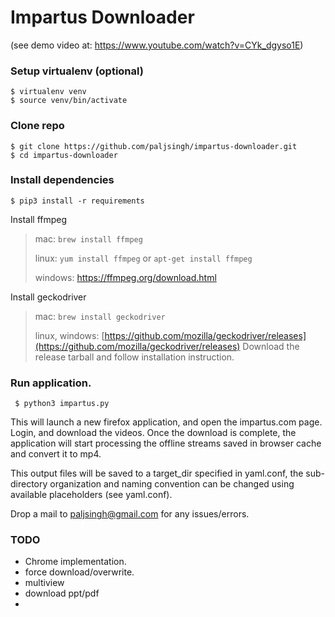 Impartus Downloader
===

(see demo video at: https://www.youtube.com/watch?v=CYk_dgyso1E)

### Setup virtualenv (optional)
	$ virtualenv venv
	$ source venv/bin/activate 

### Clone repo
	$ git clone https://github.com/paljsingh/impartus-downloader.git
	$ cd impartus-downloader

### Install dependencies
	$ pip3 install -r requirements


Install ffmpeg
> mac: ```brew install ffmpeg```
> 
> linux: 
> ```yum install ffmpeg``` or
> ```apt-get install ffmpeg```
> 
> windows: [https://ffmpeg.org/download.html ](https://ffmpeg.org/download.html)
> 

Install geckodriver
> mac: ```brew install geckodriver```
> 
> linux, windows:
> [https://github.com/mozilla/geckodriver/releases](https://github.com/mozilla/geckodriver/releases)
> Download the release tarball and follow installation instruction.
> 

### Run application.

``` $ python3 impartus.py```

This will launch a new firefox application, and open the impartus.com page.
Login, and download the videos. Once the download is complete, the application
will start processing the offline streams saved in browser cache and convert it
to mp4.

This output files will be saved to a target_dir specified in yaml.conf, the
sub-directory organization and naming convention can be changed using available
placeholders (see yaml.conf).

Drop a mail to paljsingh@gmail.com for any issues/errors.


### TODO
- Chrome implementation.
- force download/overwrite.
- multiview
- download ppt/pdf
- 
